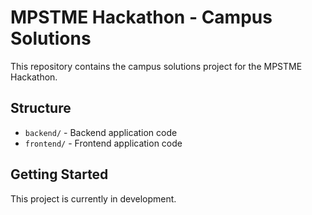 # MPSTME Hackathon - Campus Solutions

This repository contains the campus solutions project for the MPSTME Hackathon.

## Structure

- `backend/` - Backend application code
- `frontend/` - Frontend application code

## Getting Started

This project is currently in development.
